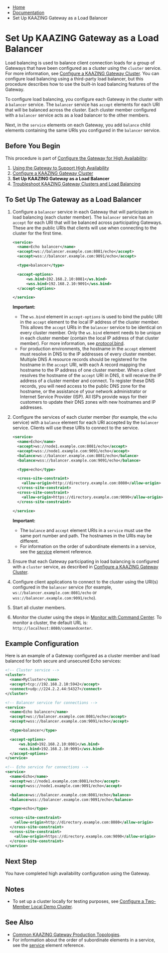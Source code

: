 -   [Home](../../index.md)
-   [Documentation](../index.md)
-   Set Up KAAZING Gateway as a Load Balancer

Set Up KAAZING Gateway as a Load Balancer
=============================================================================================

Load balancing is used to balance client connection loads for a group of Gateways that have been configured as a cluster using the `cluster` service. For more information, see [Configure a KAAZING Gateway Cluster](p_high_availability_cluster.md). You can configure load balancing using a third-party load balancer, but this procedure describes how to use the built-in load balancing features of the Gateway.

To configure load balancing, you configure each Gateway in the cluster with a `balancer` service. The `balancer` service has `accept` elements for each URI that will be balanced across the cluster. Each cluster member configured with a `balancer` service acts as a load balancer to the other members.

Next, in the `service` elements on each Gateway, you add `balance` child elements containing the same URIs you configured in the `balancer` service.

Before You Begin
----------------

This procedure is part of [Configure the Gateway for High Availability](o_high_availability.md):

1.  [Using the Gateway to Support High Availability](u_high_availability.md)
2.  [Configure a KAAZING Gateway Cluster](p_high_availability_cluster.md)
3.  **Set Up KAAZING Gateway as a Load Balancer**
4.  [Troubleshoot KAAZING Gateway Clusters and Load Balancing](../troubleshooting/p_troubleshoot_high_availability.md)

To Set Up The Gateway as a Load Balancer
--------------------------------------------------------------------------------

1.  Configure a `balancer` service in each Gateway that will participate in load balancing (each cluster member). The `balancer` service has an `accept` for each URI that will be balanced across participating Gateways. These are the public URIs that clients will use when connecting to the cluster for the first time.

    ``` xml
    <service>
      <name>Echo balancer</name>
      <accept>ws://balancer.example.com:8081/echo</accept>
      <accept>wss://balancer.example.com:9091/echo</accept>

      <type>balancer</type>

      <accept-options>
          <ws.bind>192.168.2.10:8081</ws.bind>
          <wss.bind>192.168.2.10:9091</wss.bind>
      </accept-options>

    </service>
    ```

    **Important:**

    -   The `ws.bind` element in `accept-options` is used to bind the public URI in the `accept` element to the local IP address of the cluster member. This allows the `accept` URIs in the `balancer` service to be identical on every cluster member. Only the `ws.bind` element needs to be unique in each cluster member (contain the local IP address of that cluster member). For more information, see [*protocol*.bind](../admin-reference/r_configure_gateway_service.md#protocolbind).
    -   For production environments, the hostname in the `accept` element must resolve in DNS to the IP addresses of every cluster member. Multiple DNS A resource records should be registered for the hostname in the `accept` URI, with each A record mapping the hostname to the IP address of one cluster member. When a client resolves the hostname of the `accept` URI in DNS, it will receive the IP address of a cluster member and connect. To register these DNS records, you will need access to the public DNS zone for the hostname, or the assistance of your network administrator or Internet Service Provider (ISP). All ISPs provide ways for their customers to update their DNS zones with new hostnames and IP addresses.

2.  Configure the services of each cluster member (for example, the `echo` service) with a `balance` element for each URI accepted by the `balancer` service. Clients will use these URIs to connect to the service.

    ``` xml
    <service>
      <name>Echo</name>
      <accept>ws://node1.example.com:8081/echo</accept>
      <accept>wss://node1.example.com:9091/echo</accept>
      <balance>ws://balancer.example.com:8081/echo</balance>
      <balance>wss://balancer.example.com:9091/echo</balance>

      <type>echo</type>

      <cross-site-constraint>
        <allow-origin>http://directory.example.com:8080</allow-origin>
      </cross-site-constraint>
      <cross-site-constraint>
        <allow-origin>https://directory.example.com:9090</allow-origin>
      </cross-site-constraint>

    </service>
    ```

    **Important:**

    -   The `balance` and `accept` element URIs in a `service` must use the same port number and path. The hostnames in the URIs may be different.
    -   For information on the order of subordinate elements in a service, see the [service](../admin-reference/r_configure_gateway_service.md#service) element reference.

3.  Ensure that each Gateway participating in load balancing is configured with a `cluster` service, as described in [Configure a KAAZING Gateway Cluster](p_high_availability_cluster.md).
4.  Configure client applications to connect to the cluster using the URI(s) configured in the `balancer` service (for example, `ws://balancer.example.com:8081/echo` or `wss://balancer.example.com:9091/echo`).
5.  Start all cluster members.
6.  Monitor the cluster using the steps in [Monitor with Command Center](../management/p_monitor_cc.md). To monitor a cluster, the default URL is: `http://localhost:8080/commandcenter`.

Example Configuration
---------------------

Here is an example of a Gateway configured as a cluster member and load balanced for both secure and unsecured Echo services:

``` xml
<!-- Cluster service -->
<cluster>
  <name>MyCluster</name>
  <accept>tcp://192.168.2.10:5942</accept>
  <connect>udp://224.2.2.44:54327</connect>
</cluster>

<!-- Balancer service for connections -->
<service>
  <name>Echo balancer</name>
  <accept>ws://balancer.example.com:8081/echo</accept>
  <accept>wss://balancer.example.com:9091/echo</accept>

  <type>balancer</type>

  <accept-options>
      <ws.bind>192.168.2.10:8081</ws.bind>
      <wss.bind>192.168.2.10:9091</wss.bind>
  </accept-options>
</service>

<!-- Echo service for connections -->
<service>
  <name>Echo</name>
  <accept>ws://node1.example.com:8081/echo</accept>
  <accept>wss://node1.example.com:9091/echo</accept>

  <balance>ws://balancer.example.com:8081/echo</balance>
  <balance>wss://balancer.example.com:9091/echo</balance>

  <type>echo</type>

  <cross-site-constraint>
    <allow-origin>http://directory.example.com:8080</allow-origin>
  </cross-site-constraint>
  <cross-site-constraint>
    <allow-origin>https://directory.example.com:9090</allow-origin>
  </cross-site-constraint>
</service>
```

Next Step
----------------------------

You have completed high availability configuration using the Gateway.

Notes
-----

-   To set up a cluster locally for testing purposes, see [Configure a Two-Member Local Demo Cluster](../high-availability/u_high_availability.md#configure-a-two-member-local-demo-cluster).

See Also
--------

-   [Common KAAZING Gateway Production Topologies](../admin-reference/c_topologies.md).
-   For information about the order of subordinate elements in a service, see the [service](../admin-reference/r_configure_gateway_service.md#service) element reference.
